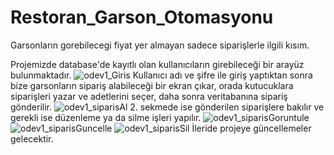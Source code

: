 # Restoran_Garson_Otomasyonu
Garsonların gorebilecegi fiyat yer almayan sadece siparişlerle ilgili kısım.


Projemizde database'de kayıtlı olan kullanıcıların girebileceği bir arayüz bulunmaktadır.
![odev1_Giris](https://github.com/selimmelih/Restoran_Garson_Otomasyonu/assets/109251929/40fd544b-322a-4d1d-aa32-75dbcd9479e9)
Kullanıcı adı ve şifre ile giriş yaptıktan sonra bize garsonların sipariş alabileceği bir ekran çıkar, orada kutucuklara siparişleri yazar ve adetlerini seçer,
daha sonra veritabanına sipariş gönderilir.
![odev1_siparisAl](https://github.com/selimmelih/Restoran_Garson_Otomasyonu/assets/109251929/122ebd91-cafa-4fda-a76e-4f421273fb75)
2. sekmede ise gönderilen siparişlere bakılır ve gerekli ise düzenleme ya da silme işleri yapılır.
![odev1_siparisGoruntule](https://github.com/selimmelih/Restoran_Garson_Otomasyonu/assets/109251929/8a282ac2-257b-4320-95dd-36b3e2ce114a)
![odev1_siparisGuncelle](https://github.com/selimmelih/Restoran_Garson_Otomasyonu/assets/109251929/bf0f42f5-2e71-4887-8095-22bc85057e2b)
![odev1_siparisSil](https://github.com/selimmelih/Restoran_Garson_Otomasyonu/assets/109251929/c13f5910-d1e6-47fe-95c4-28dc7f64da2e)
İleride projeye güncellemeler gelecektir.
